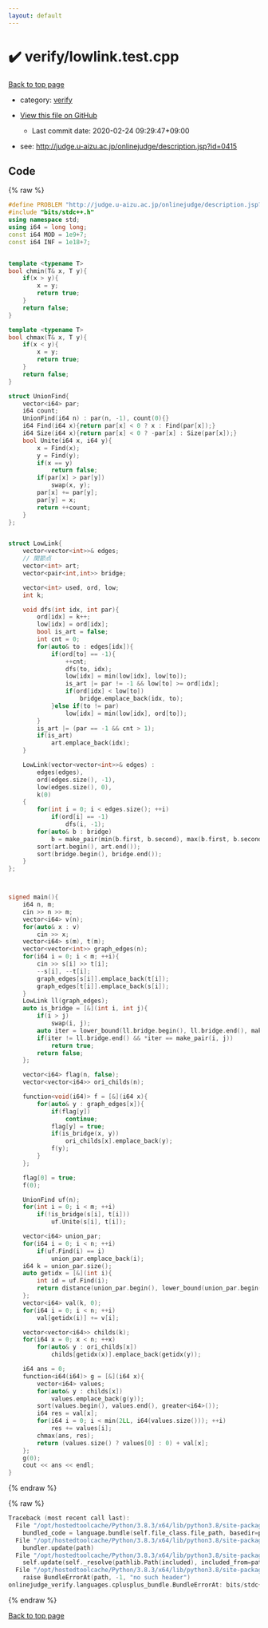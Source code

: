 ```yaml
---
layout: default
---
```


<!-- mathjax config similar to math.stackexchange -->
<script type="text/javascript" async
  src="https://cdnjs.cloudflare.com/ajax/libs/mathjax/2.7.5/MathJax.js?config=TeX-MML-AM_CHTML">
</script>
<script type="text/x-mathjax-config">
  MathJax.Hub.Config({
    TeX: { equationNumbers: { autoNumber: "AMS" }},
    tex2jax: {
      inlineMath: [ ['$','$'] ],
      processEscapes: true
    },
    "HTML-CSS": { matchFontHeight: false },
    displayAlign: "left",
    displayIndent: "2em"
  });
</script>

<script type="text/javascript" src="https://cdnjs.cloudflare.com/ajax/libs/jquery/3.4.1/jquery.min.js"></script>
<script src="https://cdn.jsdelivr.net/npm/jquery-balloon-js@1.1.2/jquery.balloon.min.js" integrity="sha256-ZEYs9VrgAeNuPvs15E39OsyOJaIkXEEt10fzxJ20+2I=" crossorigin="anonymous"></script>
<script type="text/javascript" src="../../assets/js/copy-button.js"></script>
<link rel="stylesheet" href="../../assets/css/copy-button.css" />


# :heavy_check_mark: verify/lowlink.test.cpp

<a href="../../index.html">Back to top page</a>

* category: <a href="../../index.html#e8418d1d706cd73548f9f16f1d55ad6e">verify</a>
* <a href="{{ site.github.repository_url }}/blob/master/verify/lowlink.test.cpp">View this file on GitHub</a>
    - Last commit date: 2020-02-24 09:29:47+09:00


* see: <a href="http://judge.u-aizu.ac.jp/onlinejudge/description.jsp?id=0415">http://judge.u-aizu.ac.jp/onlinejudge/description.jsp?id=0415</a>


## Code

<a id="unbundled"></a>
{% raw %}
```cpp
#define PROBLEM "http://judge.u-aizu.ac.jp/onlinejudge/description.jsp?id=0415"
#include "bits/stdc++.h"
using namespace std;
using i64 = long long;
const i64 MOD = 1e9+7;
const i64 INF = 1e18+7;


template <typename T>
bool chmin(T& x, T y){
    if(x > y){
        x = y;
        return true;
    }
    return false;
}

template <typename T>
bool chmax(T& x, T y){
    if(x < y){
        x = y;
        return true;
    }
    return false;
}

struct UnionFind{
    vector<i64> par;
    i64 count;
    UnionFind(i64 n) : par(n, -1), count(0){}
    i64 Find(i64 x){return par[x] < 0 ? x : Find(par[x]);}
    i64 Size(i64 x){return par[x] < 0 ? -par[x] : Size(par[x]);}
    bool Unite(i64 x, i64 y){
        x = Find(x);
        y = Find(y);
        if(x == y)
            return false;
        if(par[x] > par[y])
            swap(x, y);
        par[x] += par[y];
        par[y] = x;
        return ++count;
    }
};


struct LowLink{
    vector<vector<int>>& edges;
    // 関節点
    vector<int> art;
    vector<pair<int,int>> bridge;

    vector<int> used, ord, low;
    int k;

    void dfs(int idx, int par){
        ord[idx] = k++;
        low[idx] = ord[idx];
        bool is_art = false;
        int cnt = 0;
        for(auto& to : edges[idx]){
            if(ord[to] == -1){
                ++cnt;
                dfs(to, idx);
                low[idx] = min(low[idx], low[to]);
                is_art |= par != -1 && low[to] >= ord[idx];
                if(ord[idx] < low[to])
                    bridge.emplace_back(idx, to);
            }else if(to != par)
                low[idx] = min(low[idx], ord[to]);
        }
        is_art |= (par == -1 && cnt > 1);
        if(is_art)
            art.emplace_back(idx);
    }

    LowLink(vector<vector<int>>& edges) :
        edges(edges),
        ord(edges.size(), -1),
        low(edges.size(), 0),
        k(0)
    {
        for(int i = 0; i < edges.size(); ++i)
            if(ord[i] == -1)
                dfs(i, -1);
        for(auto& b : bridge)
            b = make_pair(min(b.first, b.second), max(b.first, b.second));
        sort(art.begin(), art.end());
        sort(bridge.begin(), bridge.end());
    }
};



signed main(){
    i64 n, m;
    cin >> n >> m;
    vector<i64> v(n);
    for(auto& x : v)
        cin >> x;
    vector<i64> s(m), t(m);
    vector<vector<int>> graph_edges(n);
    for(i64 i = 0; i < m; ++i){
        cin >> s[i] >> t[i];
        --s[i], --t[i];
        graph_edges[s[i]].emplace_back(t[i]);
        graph_edges[t[i]].emplace_back(s[i]);
    }
    LowLink ll(graph_edges);
    auto is_bridge = [&](int i, int j){
        if(i > j)
            swap(i, j);
        auto iter = lower_bound(ll.bridge.begin(), ll.bridge.end(), make_pair(i, j));
        if(iter != ll.bridge.end() && *iter == make_pair(i, j))
            return true;
        return false;
    };

    vector<i64> flag(n, false);
    vector<vector<i64>> ori_childs(n);

    function<void(i64)> f = [&](i64 x){
        for(auto& y : graph_edges[x]){
            if(flag[y])
                continue;
            flag[y] = true;
            if(is_bridge(x, y))
                ori_childs[x].emplace_back(y);
            f(y);
        }
    };

    flag[0] = true;
    f(0);

    UnionFind uf(n);
    for(int i = 0; i < m; ++i)
        if(!is_bridge(s[i], t[i]))
            uf.Unite(s[i], t[i]);

    vector<i64> union_par;
    for(i64 i = 0; i < n; ++i)
        if(uf.Find(i) == i)
            union_par.emplace_back(i);
    i64 k = union_par.size();
    auto getidx = [&](int i){
        int id = uf.Find(i);
        return distance(union_par.begin(), lower_bound(union_par.begin(), union_par.end(), id));
    };
    vector<i64> val(k, 0);
    for(i64 i = 0; i < n; ++i)
        val[getidx(i)] += v[i];

    vector<vector<i64>> childs(k);
    for(i64 x = 0; x < n; ++x)
        for(auto& y : ori_childs[x])
            childs[getidx(x)].emplace_back(getidx(y));

    i64 ans = 0;
    function<i64(i64)> g = [&](i64 x){
        vector<i64> values;
        for(auto& y : childs[x])
            values.emplace_back(g(y));
        sort(values.begin(), values.end(), greater<i64>());
        i64 res = val[x];
        for(i64 i = 0; i < min(2LL, i64(values.size())); ++i)
            res += values[i];
        chmax(ans, res);
        return (values.size() ? values[0] : 0) + val[x];
    };
    g(0);
    cout << ans << endl;
}


```
{% endraw %}

<a id="bundled"></a>
{% raw %}
```cpp
Traceback (most recent call last):
  File "/opt/hostedtoolcache/Python/3.8.3/x64/lib/python3.8/site-packages/onlinejudge_verify/docs.py", line 349, in write_contents
    bundled_code = language.bundle(self.file_class.file_path, basedir=pathlib.Path.cwd())
  File "/opt/hostedtoolcache/Python/3.8.3/x64/lib/python3.8/site-packages/onlinejudge_verify/languages/cplusplus.py", line 185, in bundle
    bundler.update(path)
  File "/opt/hostedtoolcache/Python/3.8.3/x64/lib/python3.8/site-packages/onlinejudge_verify/languages/cplusplus_bundle.py", line 307, in update
    self.update(self._resolve(pathlib.Path(included), included_from=path))
  File "/opt/hostedtoolcache/Python/3.8.3/x64/lib/python3.8/site-packages/onlinejudge_verify/languages/cplusplus_bundle.py", line 187, in _resolve
    raise BundleErrorAt(path, -1, "no such header")
onlinejudge_verify.languages.cplusplus_bundle.BundleErrorAt: bits/stdc++.h: line -1: no such header

```
{% endraw %}

<a href="../../index.html">Back to top page</a>

